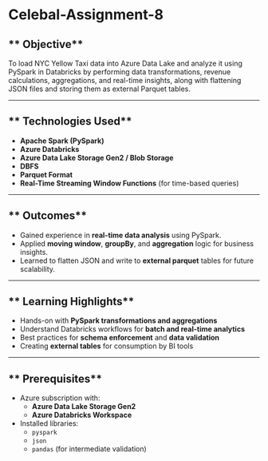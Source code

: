 # Celebal-Assignment-8

## ** Objective**
To load NYC Yellow Taxi data into Azure Data Lake and analyze it using PySpark in Databricks by performing data transformations, revenue calculations, aggregations, and real-time insights, along with flattening JSON files and storing them as external Parquet tables.

---

## ** Technologies Used**

- **Apache Spark (PySpark)**
- **Azure Databricks**
- **Azure Data Lake Storage Gen2 / Blob Storage**
- **DBFS**
- **Parquet Format**
- **Real-Time Streaming Window Functions** (for time-based queries)

---

## ** Outcomes**

- Gained experience in **real-time data analysis** using PySpark.
- Applied **moving window**, **groupBy**, and **aggregation** logic for business insights.
- Learned to flatten JSON and write to **external parquet** tables for future scalability.

---

## ** Learning Highlights**

- Hands-on with **PySpark transformations and aggregations**
- Understand Databricks workflows for **batch and real-time analytics**
- Best practices for **schema enforcement** and **data validation**
- Creating **external tables** for consumption by BI tools

---

## ** Prerequisites**

- Azure subscription with:
  - **Azure Data Lake Storage Gen2**
  - **Azure Databricks Workspace**
- Installed libraries:
  - `pyspark`
  - `json`
  - `pandas` (for intermediate validation)
